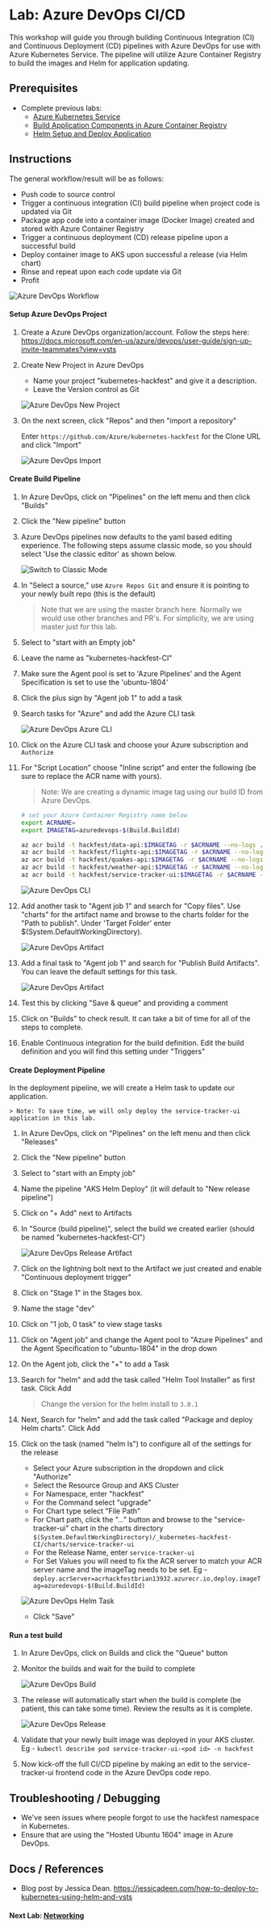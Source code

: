 # Lab: Azure DevOps CI/CD

This workshop will guide you through building Continuous Integration (CI) and Continuous Deployment (CD) pipelines with Azure DevOps for use with Azure Kubernetes Service. The pipeline will utilize Azure Container Registry to build the images and Helm for application updating. 

## Prerequisites 

* Complete previous labs:
    * [Azure Kubernetes Service](../../create-aks-cluster/README.md)
    * [Build Application Components in Azure Container Registry](../../build-application/README.md)
    * [Helm Setup and Deploy Application](../../helm-setup-deploy/README.md)

## Instructions

The general workflow/result will be as follows:

* Push code to source control
* Trigger a continuous integration (CI) build pipeline when project code is updated via Git
* Package app code into a container image (Docker Image) created and stored with Azure Container Registry
* Trigger a continuous deployment (CD) release pipeline upon a successful build
* Deploy container image to AKS upon successful a release (via Helm chart)
* Rinse and repeat upon each code update via Git
* Profit

![Azure DevOps Workflow](workflow.png)

#### Setup Azure DevOps Project

1. Create a Azure DevOps organization/account. Follow the steps here: https://docs.microsoft.com/en-us/azure/devops/user-guide/sign-up-invite-teammates?view=vsts

1. Create New Project in Azure DevOps

    * Name your project "kubernetes-hackfest" and give it a description.
    * Leave the Version control as Git

    ![Azure DevOps New Project](azure-do-new-project.png)

1. On the next screen, click "Repos" and then "import a repository"

    Enter `https://github.com/Azure/kubernetes-hackfest` for the Clone URL and click "Import"
    
    ![Azure DevOps Import](azure-do-import.png)

#### Create Build Pipeline


1. In Azure DevOps, click on "Pipelines" on the left menu and then click "Builds"

1. Click the "New pipeline" button

1. Azure DevOps pipelines now defaults to the yaml based editing experience. The following steps assume classic mode, so you should select 'Use the classic editor' as shown below.

    ![Switch to Classic Mode](azure-do-use-classic.png)

1. In "Select a source," use `Azure Repos Git` and ensure it is pointing to your newly built repo (this is the default)
    > Note that we are using the master branch here. Normally we would use other branches and PR's. For simplicity, we are using master just for this lab.

1. Select to "start with an Empty job"

1. Leave the name as "kubernetes-hackfest-CI"

1. Make sure the Agent pool is set to 'Azure Pipelines' and the Agent Specification is set to use the 'ubuntu-1804'

1. Click the plus sign by "Agent job 1" to add a task

1. Search tasks for "Azure" and add the Azure CLI task

    ![Azure DevOps Azure CLI](azure-do-azurecli.png)

1. Click on the Azure CLI task and choose your Azure subscription and `Authorize`

1. For "Script Location" choose "Inline script" and enter the following (be sure to replace the ACR name with yours). 

    > Note: We are creating a dynamic image tag using our build ID from Azure DevOps.

    ```bash
    # set your Azure Container Registry name below
    export ACRNAME=
    export IMAGETAG=azuredevops-$(Build.BuildId)

    az acr build -t hackfest/data-api:$IMAGETAG -r $ACRNAME --no-logs ./app/data-api
    az acr build -t hackfest/flights-api:$IMAGETAG -r $ACRNAME --no-logs ./app/flights-api
    az acr build -t hackfest/quakes-api:$IMAGETAG -r $ACRNAME --no-logs ./app/quakes-api
    az acr build -t hackfest/weather-api:$IMAGETAG -r $ACRNAME --no-logs ./app/weather-api
    az acr build -t hackfest/service-tracker-ui:$IMAGETAG -r $ACRNAME --no-logs ./app/service-tracker-ui  
    ```

    ![Azure DevOps CLI](azure-do-cli.png)

1. Add another task to "Agent job 1" and search for "Copy files". Use "charts" for the artifact name and browse to the charts folder for the "Path to publish". Under 'Target Folder' enter $(System.DefaultWorkingDirectory).

    ![Azure DevOps Artifact](azure-do-artifact.png)

1. Add a final task to "Agent job 1" and search for "Publish Build Artifacts". You can leave the default settings for this task.

    ![Azure DevOps Artifact](azure-do-publish.png)

1. Test this by clicking "Save & queue" and providing a comment

1. Click on "Builds" to check result. It can take a bit of time for all of the steps to complete. 

1. Enable Continuous integration for the build definition. Edit the build definition and you will find this setting under "Triggers"

#### Create Deployment Pipeline

In the deployment pipeline, we will create a Helm task to update our application. 

    > Note: To save time, we will only deploy the service-tracker-ui application in this lab. 

1. In Azure DevOps, click on "Pipelines" on the left menu and then click "Releases"

1. Click the "New pipeline" button

1. Select to "start with an Empty job"

1. Name the pipeline "AKS Helm Deploy" (it will default to "New release pipeline")

1. Click on "+ Add" next to Artifacts

1. In "Source (build pipeline)", select the build we created earlier (should be named "kubernetes-hackfest-CI")

    ![Azure DevOps Release Artifact](azure-do-release-artifact.png)

1. Click on the lightning bolt next to the Artifact we just created and enable "Continuous deployment trigger"

1. Click on "Stage 1" in the Stages box.

1. Name the stage "dev"

1. Click on "1 job, 0 task" to view stage tasks

1. Click on "Agent job" and change the Agent pool to "Azure Pipelines" and the Agent Specification to "ubuntu-1804" in the drop down

1. On the Agent job, click the "+" to add a Task

1. Search for "helm" and add the task called "Helm Tool Installer" as first task. Click Add

    > Change the version for the helm install to `3.0.1`

1. Next, Search for "helm" and add the task called "Package and deploy Helm charts". Click Add

1. Click on the task (named "helm ls") to configure all of the settings for the release
    
    * Select your Azure subscription in the dropdown and click "Authorize"
    * Select the Resource Group and AKS Cluster
    * For Namespace, enter "hackfest"
    * For the Command select "upgrade"
    * For Chart type select "File Path"
    * For Chart path, click the "..." button and browse to the "service-tracker-ui" chart in the charts directory
        `$(System.DefaultWorkingDirectory)/_kubernetes-hackfest-CI/charts/service-tracker-ui`
    * For the Release Name, enter `service-tracker-ui`
    * For Set Values you will need to fix the ACR server to match your ACR server name and the imageTag needs to be set.
        Eg - `deploy.acrServer=acrhackfestbrian13932.azurecr.io,deploy.imageTag=azuredevops-$(Build.BuildId)`

    ![Azure DevOps Helm Task](azure-do-helm-task.png)

    * Click "Save"

#### Run a test build

1. In Azure DevOps, click on Builds and click the "Queue" button

1. Monitor the builds and wait for the build to complete

    ![Azure DevOps Build](azure-do-build.png)

1. The release will automatically start when the build is complete (be patient, this can take some time). Review the results as it is complete. 

    ![Azure DevOps Release](azure-do-release.png)

1. Validate that your newly built image was deployed in your AKS cluster. Eg - `kubectl describe pod service-tracker-ui-<pod id> -n hackfest`

1. Now kick-off the full CI/CD pipeline by making an edit to the service-tracker-ui frontend code in the Azure DevOps code repo.

## Troubleshooting / Debugging

* We've seen issues where people forgot to use the hackfest namespace in Kubernetes. 
* Ensure that are using the "Hosted Ubuntu 1604" image in Azure DevOps. 

## Docs / References

* Blog post by Jessica Dean. https://jessicadeen.com/how-to-deploy-to-kubernetes-using-helm-and-vsts 

#### Next Lab: [Networking](../../networking/README.md)
